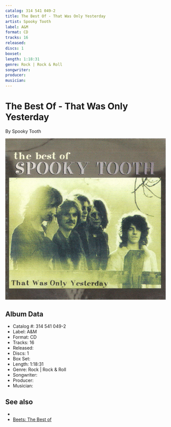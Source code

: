 ```yaml
---
catalog: 314 541 049-2
title: The Best Of - That Was Only Yesterday
artist: Spooky Tooth
label: A&M
format: CD
tracks: 16
released: 
discs: 1
boxset: 
length: 1:18:31
genre: Rock | Rock & Roll
songwriter: 
producer: 
musician: 
---
```


# The Best Of - That Was Only Yesterday

By Spooky Tooth

![](../../assets/cdcovers/Spooky_Tooth-The_Best_Of_-_That_Was_Only_Yesterday.png)

## Album Data

- Catalog #: 314 541 049-2
- Label: A&M
- Format: CD
- Tracks: 16
- Released: 
- Discs: 1
- Box Set: 
- Length: 1:18:31
- Genre: Rock | Rock & Roll
- Songwriter: 
- Producer: 
- Musician: 


## See also

- [](Spooky_Tooth.md)
- [Beets: The Best of](../../Beets/Spooky_Tooth/The_Best_of.md)

